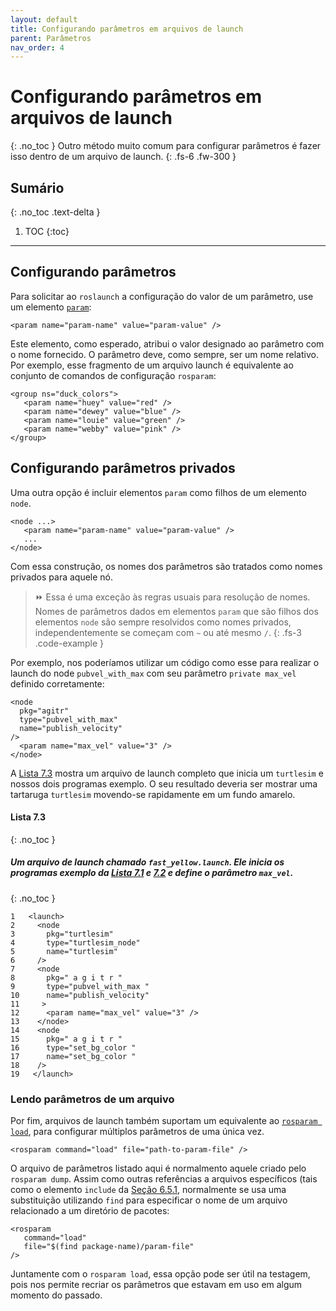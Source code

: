 ```yaml
---
layout: default
title: Configurando parâmetros em arquivos de launch 
parent: Parâmetros
nav_order: 4
---
```

#  Configurando parâmetros em arquivos de launch 
{: .no_toc }
Outro método muito comum para configurar parâmetros é fazer isso dentro de um arquivo de launch.
{: .fs-6 .fw-300 }

## Sumário
{: .no_toc .text-delta }

1. TOC
{:toc}
---

## Configurando parâmetros

Para solicitar ao `roslaunch` a configuração do valor de um parâmetro, use um elemento [`param`](http://wiki.ros.org/roslaunch/XML/param):

```
<param name="param-name" value="param-value" />
```

Este elemento, como esperado, atribui o valor designado ao parâmetro com o nome fornecido. O parâmetro deve, como sempre, ser um 
nome relativo. Por exemplo, esse fragmento de um arquivo launch é equivalente ao conjunto de comandos de configuração `rosparam`: 

```
<group ns="duck_colors">
   <param name="huey" value="red" />
   <param name="dewey" value="blue" />
   <param name="louie" value="green" />
   <param name="webby" value="pink" />
</group>
```

## Configurando parâmetros privados

Uma outra opção é incluir elementos `param` como filhos de um elemento `node`. 

```
<node ...>
   <param name="param-name" value="param-value" />
   ...
</node>
```

Com essa construção, os nomes dos parâmetros são tratados como nomes privados para aquele nó. 

> ⏩ Essa é uma exceção às regras usuais para resolução de nomes. Nomes de parâmetros dados
> em elementos `param` que são filhos dos elementos `node` são sempre resolvidos como nomes privados, 
> independentemente se começam com `~` ou até mesmo `/`.
{: .fs-3 .code-example }

Por exemplo, nos poderíamos utilizar um código como esse para realizar o launch do node `pubvel_with_max`
com seu parâmetro `private max_vel` definido corretamente:

```
<node
  pkg="agitr"
  type="pubvel_with_max"
  name="publish_velocity"
/>
  <param name="max_vel" value="3" />
</node>
```
A [Lista 7.3](#lista-73) mostra um arquivo de launch completo que inicia um `turtlesim` e nossos dois programas exemplo. 
O seu resultado deveria ser mostrar uma tartaruga `turtlesim` movendo-se rapidamente em um fundo amarelo. 

#### **Lista 7.3**
{: .no_toc }
#####  Um arquivo de launch chamado `fast_yellow.launch`. Ele inicia os programas exemplo da [Lista 7.1](https://ras-ufcg.github.io/agitROS/7/7_3.html#lista-71) e [7.2](https://ras-ufcg.github.io/agitROS/7/7_3.html#lista-72) e define o parâmetro `max_vel`.
{: .no_toc }
```
1   <launch>
2     <node
3       pkg="turtlesim"
4       type="turtlesim_node"
5       name="turtlesim"
6     />
7     <node
8       pkg=" a g i t r "
9       type="pubvel_with_max "
10      name="publish_velocity"
11     >
12      <param name="max_vel" value="3" />
13    </node>
14    <node  
15      pkg=" a g i t r "
16      type="set_bg_color "
17      name="set_bg_color "
18    /> 
19   </launch>
```

### Lendo parâmetros de um arquivo


Por fim, arquivos de launch também suportam um equivalente ao [`rosparam load`](http://wiki.ros.org/roslaunch/XML/rosparam), 
para configurar múltiplos parâmetros de uma única vez.

```
<rosparam command="load" file="path-to-param-file" />
```

O arquivo de parâmetros listado aqui é normalmento aquele criado pelo `rosparam dump`. Assim como outras 
referências a arquivos específicos (tais como o elemento `include` da [Seção 6.5.1](https://ras-ufcg.github.io/agitROS/6/6_5.html#incluindo-outros-arquivos), normalmente se usa 
uma substituição utilizando `find` para especificar o nome de um arquivo relacionado a um diretório de pacotes:

```
<rosparam
   command="load"
   file="$(find package-name)/param-file"
/>
```

Juntamente com o `rosparam load`, essa opção pode ser útil na testagem, pois nos permite recriar
os parâmetros que estavam em uso em algum momento do passado. 
